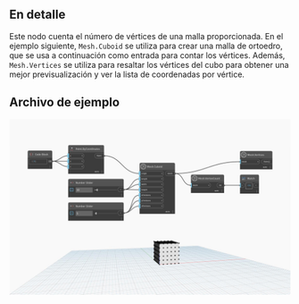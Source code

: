 ## En detalle
Este nodo cuenta el número de vértices de una malla proporcionada. En el ejemplo siguiente, `Mesh.Cuboid` se utiliza para crear una malla de ortoedro, que se usa a continuación como entrada para contar los vértices. Además, `Mesh.Vertices` se utiliza para resaltar los vértices del cubo para obtener una mejor previsualización y ver la lista de coordenadas por vértice.

## Archivo de ejemplo

![Example](./Autodesk.DesignScript.Geometry.Mesh.VertexCount_img.jpg)
